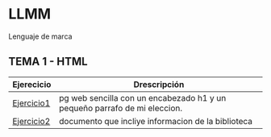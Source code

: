 # LLMM
Lenguaje de marca
## TEMA 1 - HTML
Ejerecicio | Drescripción
-----------|--------------
[Ejercicio1](/tema%201/prueba-1.html)| pg web sencilla con un encabezado h1 y un pequeño parrafo de mi eleccion. 
[Ejercicio2](/tema%201/prueba-2.xml)| documento que incliye informacion de la biblioteca
